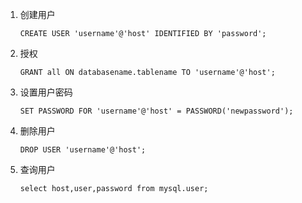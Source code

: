 1. 创建用户
   ```mysql
   CREATE USER 'username'@'host' IDENTIFIED BY 'password';
   ```

2. 授权

   ```mysql
   GRANT all ON databasename.tablename TO 'username'@'host';
   ```

3. 设置用户密码

   ```mysql
   SET PASSWORD FOR 'username'@'host' = PASSWORD('newpassword');
   ```

4. 删除用户

   ```mysql
   DROP USER 'username'@'host';
   ```
5. 查询用户
   ```mysql
   select host,user,password from mysql.user;
   ```

